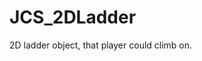 <div id="content-header">
  <h1>JCS_2DLadder</h1>
</div>

<p>
  2D ladder object, that player could climb on.
</p>
